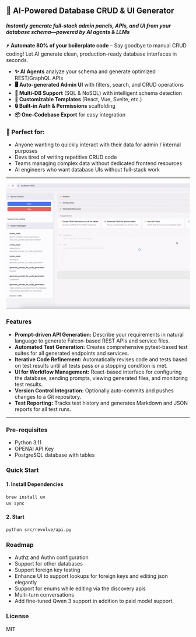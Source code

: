 ## 🚀 **AI-Powered Database CRUD & UI Generator**  
#### _Instantly generate full-stack admin panels, APIs, and UI from your database schema—powered by AI agents & LLMs_

**⚡ Automate 80% of your boilerplate code** – Say goodbye to manual CRUD coding! Let AI generate clean, production-ready database interfaces in seconds.  

- **✨ AI Agents** analyze your schema and generate optimized REST/GraphQL APIs  
- **🖥️ Auto-generated Admin UI** with filters, search, and CRUD operations  
- **🔌 Multi-DB Support** (SQL & NoSQL) with intelligent schema detection  
- **🎨 Customizable Templates** (React, Vue, Svelte, etc.)  
- **🔒 Built-in Auth & Permissions** scaffolding  
- **📦 One-Codebase Export** for easy integration  

### 🚀 Perfect for:  
- Anyone wanting to quickly interact with their data for admin / internal purposes
- Devs tired of writing repetitive CRUD code  
- Teams managing complex data without dedicated frontend resources  
- AI engineers who want database UIs without full-stack work  

---
![Revolve](./screenshots/animated.gif)


### Features

- **Prompt-driven API Generation:** Describe your requirements in natural language to generate Falcon-based REST APIs and service files.
- **Automated Test Generation:** Creates comprehensive pytest-based test suites for all generated endpoints and services.
- **Iterative Code Refinement:** Automatically revises code and tests based on test results until all tests pass or a stopping condition is met.
- **UI for Workflow Management:** React-based interface for configuring the database, sending prompts, viewing generated files, and monitoring test results.
- **Version Control Integration:** Optionally auto-commits and pushes changes to a Git repository.
- **Test Reporting:** Tracks test history and generates Markdown and JSON reports for all test runs.

---
### Pre-requisites
- Python 3.11
- OPENAI API Key
- PostgreSQL database with tables

### Quick Start

#### 1. Install Dependencies

```sh
brew install uv
uv sync
```

#### 2. Start

```sh
python src/revolve/api.py
```


### Roadmap

- Authz and Authn configuration
- Support for other databases
- Support foreign key testing 
- Enhance UI to support lookups for foreign keys and editing json elegantly
- Support for enums while editing via the discovery apis
- Multi-turn conversations 
- Add fine-tuned Qwen 3 support in addition to paid model support.


### License

MIT
